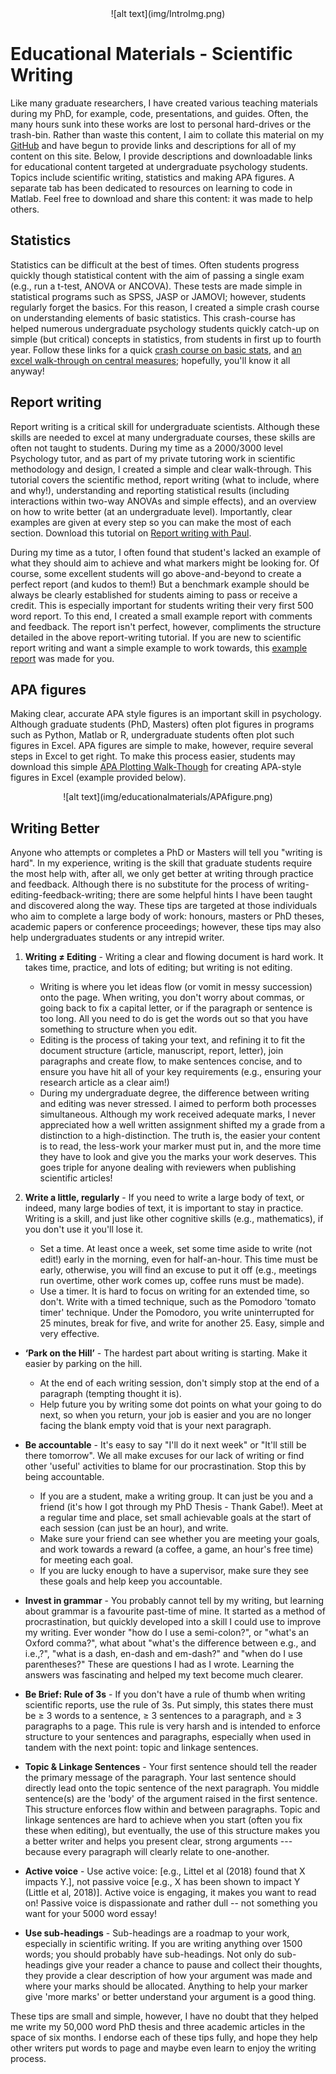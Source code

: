 <center> ![alt text](img/IntroImg.png) </center>


# Educational Materials  - Scientific Writing
Like many graduate researchers, I have created various teaching materials during my PhD, for example, code, presentations, and guides. Often, the many hours sunk into these works are lost to personal hard-drives or the trash-bin. Rather than waste this content, I aim to collate this material on my [GitHub](https://github.com/paulgarrettphd/Site/tree/master/presentations/studenteducation) and have begun to provide links and descriptions for all of my content on this site. Below, I provide descriptions and downloadable links for educational content targeted at undergraduate psychology students. Topics include scientific writing, statistics and making APA figures. A separate tab has been dedicated to resources on learning to code in Matlab. Feel free to download and share this content: it was made to help others.



## Statistics
Statistics can be difficult at the best of times. Often students progress quickly though statistical content with the aim of passing a single exam (e.g., run a t-test, ANOVA or ANCOVA). These tests are made simple in statistical programs such as SPSS, JASP or JAMOVI; however, students regularly forget the basics. For this reason, I created a simple crash course on understanding elements of basic statistics. This crash-course has helped numerous undergraduate psychology students quickly catch-up on simple (but critical) concepts in statistics, from students in first up to fourth year. Follow these links for a quick [crash course on basic stats](https://github.com/paulgarrettphd/Site/blob/master/presentations/studenteducation/Basic%20Stat%20with%20Paul.pptx), and [an excel walk-through on central measures](https://github.com/paulgarrettphd/Site/blob/master/presentations/studenteducation/CentralMeasures_Practice.xlsx); hopefully, you'll know it all anyway! 


## Report writing
Report writing is a critical skill for undergraduate scientists. Although these skills are needed to excel at many undergraduate courses, these skills are often not taught to students. During my time as a 2000/3000 level Psychology tutor, and as part of my private tutoring work in scientific methodology and design, I created a simple and clear walk-through. This tutorial covers the scientific method, report writing (what to include, where and why!), understanding and reporting statistical results (including interactions within two-way ANOVAs and simple effects), and an overview on how to write better (at an undergraduate level). Importantly, clear examples are given at every step so you can make the most of each section. Download this tutorial on [Report writing with Paul](https://github.com/paulgarrettphd/Site/blob/master/presentations/studenteducation/ReportWriting.pptx). 

During my time as a tutor, I often found that student's lacked an example of what they should aim to achieve and what markers might be looking for. Of course, some excellent students will go above-and-beyond to create a perfect report (and kudos to them!) But a benchmark example should be always be clearly established for students aiming to pass or receive a credit. This is especially important for students writing their very first 500 word report. To this end, I created a small example report with comments and feedback. The report isn't perfect, however, compliments the structure detailed in the above report-writing tutorial. If you are new to scientific report writing and want a simple example to work towards, this [example report](https://github.com/paulgarrettphd/Site/blob/master/presentations/studenteducation/Good%20Example%20Report%20with%20Comments.docx) was made for you. 


## APA figures 
Making clear, accurate APA style figures is an important skill in psychology. Although graduate students (PhD, Masters) often plot figures in programs such as Python, Matlab or R, undergraduate students often plot such figures in Excel. APA figures are simple to make, however, require several steps in Excel to get right. To make this process easier, students may download this simple [APA Plotting Walk-Though](https://github.com/paulgarrettphd/Site/blob/master/presentations/studenteducation/APAGraphGenerator_Practice.xls) for creating APA-style figures in Excel (example provided below). 
<center> ![alt text](img/educationalmaterials/APAfigure.png) </center>

## Writing Better

Anyone who attempts or completes a PhD or Masters will tell you "writing is hard". In my experience, writing is the skill that graduate students require the most help with, after all, we only get better at writing through practice and feedback. Although there is no substitute for the process of writing-editing-feedback-writing; there are some helpful hints I have been taught and discovered along the way. These tips are targeted at those individuals who aim to complete a large body of work: honours, masters or PhD theses, academic papers or conference proceedings; however, these tips may also help undergraduates students or any intrepid writer. 


1. **Writing ≠ Editing** - Writing a clear and flowing document is hard work. It takes time, practice, and lots of editing; but writing is not editing. 
    - Writing is where you let ideas flow (or vomit in messy succession) onto the page. When writing, you don't worry about commas, or going back to fix a capital letter, or if the paragraph or sentence is too long. All you need to do is get the words out so that you have something to structure when you edit.
	- Editing is the process of taking your text, and refining it to fit the document structure (article, manuscript, report, letter), join paragraphs and create flow, to make sentences concise, and to ensure you have hit all of your key requirements (e.g., ensuring your research article as a clear aim!)
	- During my undergraduate degree, the difference between writing and editing was never stressed. I aimed to perform both processes simultaneous. Although my work received adequate marks, I never appreciated how a well written assignment shifted my a grade from a distinction to a high-distinction. The truth is, the easier your content is to read, the less-work your marker must put in, and the more time they have to look and give you the marks your work deserves. This goes triple for anyone dealing with reviewers when publishing scientific articles!

1. **Write a little, regularly** - If you need to write a large body of text, or indeed, many large bodies of text, it is important to stay in practice. Writing is a skill, and just like other cognitive skills (e.g., mathematics), if you don't use it you'll lose it.
    - Set a time. At least once a week, set some time aside to write (not edit!) early in the morning, even for half-an-hour. This time must be early, otherwise, you will find an excuse to put it off (e.g., meetings run overtime, other work comes up, coffee runs must be made). 
	- Use a timer. It is hard to focus on writing for an extended time, so don't. Write with a timed technique, such as the Pomodoro 'tomato timer' technique. Under the Pomodoro, you write uninterrupted for 25 minutes, break for five, and write for another 25. Easy, simple and very effective.

- **‘Park on the Hill’** - The hardest part about writing is starting. Make it easier by parking on the hill.
    - At the end of each writing session, don't simply stop at the end of a paragraph (tempting thought it is).
	- Help future you by writing some dot points on what your going to do next, so when you return, your job is easier and you are no longer facing the blank empty void that is your next paragraph.

- **Be accountable** - It's easy to say "I'll do it next week" or "It'll still be there tomorrow". We all make excuses for our lack of writing or find other 'useful' activities to blame for our procrastination. Stop this by being accountable.
    - If you are a student, make a writing group. It can just be you and a friend (it's how I got through my PhD Thesis - Thank Gabe!). Meet at a regular time and place, set small achievable goals at the start of each session (can just be an hour), and write. 
	- Make sure your friend can see whether you are meeting your goals, and work towards a reward (a coffee, a game, an hour's free time) for meeting each goal. 
	- If you are lucky enough to have a supervisor, make sure they see these goals and help keep you accountable.

- **Invest in grammar** - You probably cannot tell by my writing, but learning about grammar is a favourite past-time of mine. It started as a method of procrastination, but quickly developed into a skill I could use to improve my writing. Ever wonder "how do I use a semi-colon?", or "what's an Oxford comma?", what about "what's the difference between e.g., and i.e.,?", "what is a dash, en-dash and em-dash?" and "when do I use parentheses?" These are questions I had as I wrote. Learning the answers was fascinating and helped my text become much clearer.

- **Be Brief: Rule of 3s** - If you don't have a rule of thumb when writing scientific reports, use the rule of 3s. Put simply, this states there must be ≥ 3 words to a sentence, ≥ 3 sentences to a paragraph, and ≥ 3 paragraphs to a page. This rule is very harsh and is intended to enforce structure to your sentences and paragraphs, especially when used in tandem with the next point: topic and linkage sentences.

- **Topic & Linkage Sentences** - Your first sentence should tell the reader the primary message of the paragraph. Your last sentence should directly lead onto the topic sentence of the next paragraph. You middle sentence(s) are the 'body' of the argument raised in the first sentence. This structure enforces flow within and between paragraphs. Topic and linkage sentences are hard to achieve when you start (often you fix these when editing), but eventually, the use of this structure makes you a better writer and helps you present clear, strong arguments --- because every paragraph will clearly relate to one-another.

- **Active voice** - Use active voice: [e.g., Littel et al (2018) found that X impacts Y.], not passive voice [e.g., X has been shown to impact Y (Little et al, 2018)]. Active voice is engaging, it makes you want to read on! Passive voice is dispassionate and rather dull -- not something you want for your 5000 word essay!

- **Use sub-headings** - Sub-headings are a roadmap to your work, especially in scientific writing. If you are writing anything over 1500 words; you should probably have sub-headings. Not only do sub-headings give your reader a chance to pause and collect their thoughts, they provide a clear description of how your argument was made and where your marks should be allocated. Anything to help your marker give 'more marks' or better understand your argument is a good thing. 

These tips are small and simple, however, I have no doubt that they helped me write my 50,000 word PhD thesis and three academic articles in the space of six months. I endorse each of these tips fully, and hope they help other writers put words to page and maybe even learn to enjoy the writing process. 




